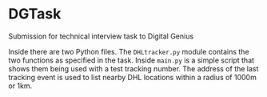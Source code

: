 # DGTask
Submission for technical interview task to Digital Genius

Inside there are two Python files. The `DHLtracker.py` module contains the two functions as specified in the task. Inside `main.py` is a simple script that shows them being used with a test tracking number. The address of the last tracking event is used to list nearby DHL locations within a radius of 1000m or 1km.
